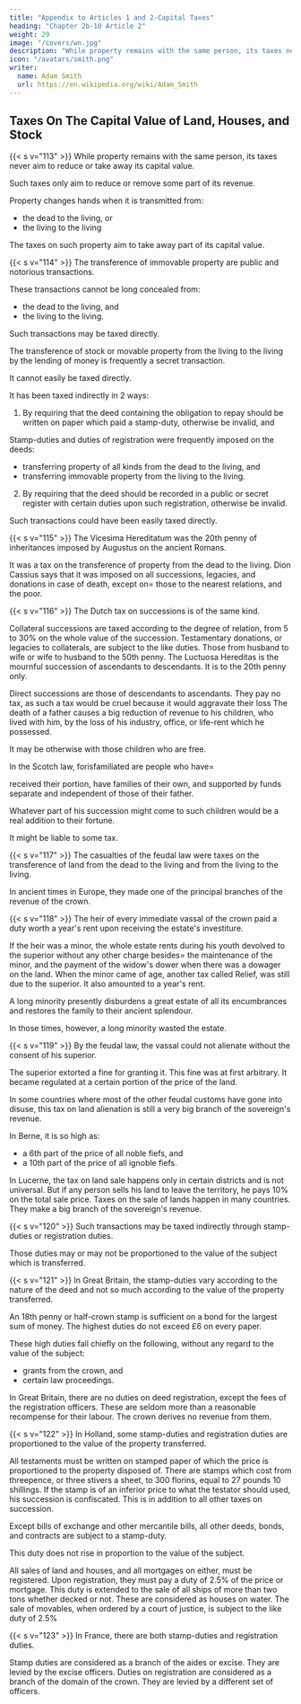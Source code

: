 ```yaml
---
title: "Appendix to Articles 1 and 2-Capital Taxes"
heading: "Chapter 2b-10 Article 2"
weight: 29
image: "/covers/wn.jpg"
description: "While property remains with the same person, its taxes never aim to reduce or take away its capital value"
icon: "/avatars/smith.png"
writer:
  name: Adam Smith
  url: https://en.wikipedia.org/wiki/Adam_Smith
---
```



## Taxes On The Capital Value of Land, Houses, and Stock


{{< s v="113" >}} While property remains with the same person, its taxes never aim to reduce or take away its capital value.

Such taxes only aim to reduce or remove some part of its revenue.

Property changes hands when it is transmitted from:
- the dead to the living, or
- the living to the living

The taxes on such property aim to take away part of its capital value.


{{< s v="114" >}} The transference of immovable property are public and notorious transactions.

These transactions cannot be long concealed from:
- the dead to the living, and
- the living to the living.

Such transactions may be taxed directly.

The transference of stock or movable property from the living to the living by the lending of money is frequently a secret transaction.

It cannot easily be taxed directly.

It has been taxed indirectly in 2 ways:

1. By requiring that the deed containing the obligation to repay should be written on paper which paid a stamp-duty, otherwise be invalid, and
    
Stamp-duties and duties of registration were frequently imposed on the deeds:
- transferring property of all kinds from the dead to the living, and
- transferring immovable property from the living to the living.

2. By requiring that the deed should be recorded in a public or secret register with certain duties upon such registration, otherwise be invalid.

Such transactions could have been easily taxed directly.


{{< s v="115" >}} The Vicesima Hereditatum was the 20th penny of inheritances imposed by Augustus on the ancient Romans.

It was a tax on the transference of property from the dead to the living.
Dion Cassius says that it was imposed on all successions, legacies, and donations in case of death, except on= 
those to the nearest relations, and
the poor.

{{< s v="116" >}} The Dutch tax on successions is of the same kind.

Collateral successions are taxed according to the degree of relation, from 5 to 30% on the whole value of the succession.
Testamentary donations, or legacies to collaterals, are subject to the like duties.
Those from husband to wife or wife to husband to the 50th penny.
The Luctuosa Hereditas is the mournful succession of ascendants to descendants.
It is to the 20th penny only.

Direct successions are those of descendants to ascendants.
They pay no tax, as such a tax would be cruel because it would aggravate their loss
The death of a father causes a big reduction of revenue to his children, who lived with him, by the loss of his industry, office, or life-rent which he possessed.

It may be otherwise with those children who are free.

In the Scotch law, forisfamiliated are people who have= 

received their portion,
have families of their own, and
supported by funds separate and independent of those of their father.

Whatever part of his succession might come to such children would be a real addition to their fortune.

It might be liable to some tax.


{{< s v="117" >}} The casualties of the feudal law were taxes on the transference of land from the dead to the living and from the living to the living.

In ancient times in Europe, they made one of the principal branches of the revenue of the crown.


{{< s v="118" >}} The heir of every immediate vassal of the crown paid a duty worth a year's rent upon receiving the estate's investiture.

If the heir was a minor, the whole estate rents during his youth devolved to the superior without any other charge besides= 
the maintenance of the minor, and
the payment of the widow's dower when there was a dowager on the land.
When the minor came of age, another tax called Relief, was still due to the superior.
It also amounted to a year's rent.

A long minority presently disburdens a great estate of all its encumbrances and restores the family to their ancient splendour.

In those times, however, a long minority wasted the estate.


{{< s v="119" >}} By the feudal law, the vassal could not alienate without the consent of his superior.

The superior extorted a fine for granting it.
This fine was at first arbitrary.
It became regulated at a certain portion of the price of the land.

In some countries where most of the other feudal customs have gone into disuse, this tax on land alienation is still a very big branch of the sovereign's revenue.

In Berne, it is so high as:
- a 6th part of the price of all noble fiefs, and
- a 10th part of the price of all ignoble fiefs.

In Lucerne, the tax on land sale happens only in certain districts and is not universal.
But if any person sells his land to leave the territory, he pays 10% on the total sale price.
Taxes on the sale of lands happen in many countries.
They make a big branch of the sovereign's revenue.


{{< s v="120" >}} Such transactions may be taxed indirectly through stamp-duties or registration duties.

Those duties may or may not be proportioned to the value of the subject which is transferred.


{{< s v="121" >}} In Great Britain, the stamp-duties vary according to the nature of the deed and not so much according to the value of the property transferred.

An 18th penny or half-crown stamp is sufficient on a bond for the largest sum of money.
The highest duties do not exceed £6 on every paper.

These high duties fall chiefly on the following, without any regard to the value of the subject:
- grants from the crown, and
- certain law proceedings.

In Great Britain, there are no duties on deed registration, except the fees of the registration officers.
These are seldom more than a reasonable recompense for their labour.
The crown derives no revenue from them.


{{< s v="122" >}} In Holland, some stamp-duties and registration duties are proportioned to the value of the property transferred.

All testaments must be written on stamped paper of which the price is proportioned to the property disposed of.
There are stamps which cost from threepence, or three stivers a sheet, to 300 florins, equal to 27 pounds 10 shillings.
If the stamp is of an inferior price to what the testator should used, his succession is confiscated.
This is in addition to all other taxes on succession.

Except bills of exchange and other mercantile bills, all other deeds, bonds, and contracts are subject to a stamp-duty.

This duty does not rise in proportion to the value of the subject.

All sales of land and houses, and all mortgages on either, must be registered.
Upon registration, they must pay a duty of 2.5% of the price or mortgage.
This duty is extended to the sale of all ships of more than two tons whether decked or not.
These are considered as houses on water.
The sale of movables, when ordered by a court of justice, is subject to the like duty of 2.5%


{{< s v="123" >}} In France, there are both stamp-duties and registration duties.

Stamp duties are considered as a branch of the aides or excise.
They are levied by the excise officers.
Duties on registration are considered as a branch of the domain of the crown.
They are levied by a different set of officers.


